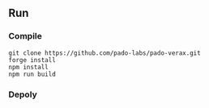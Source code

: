 ## Run

### Compile

```shell
git clone https://github.com/pado-labs/pado-verax.git
forge install
npm install
npm run build
```

### Depoly

```shell
```



